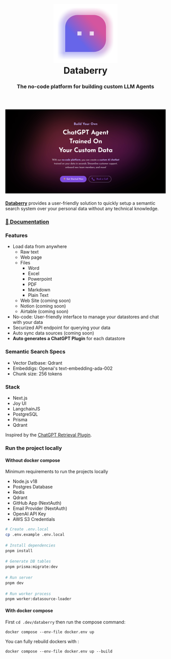 
<h1 align="center" style="font-weight: bold">
  <br>
  <a href="https://databerry.ai"><img src="public/databerry-logo-icon.png" alt="WebTorrent" width="200"></a>
  <br>
  Databerry
  <br>
    <h3 align="center">The no-code platform for building custom LLM Agents</h3>
  <br>
  
</h1>

<!-- <h4 align="center">The no-code platform for semantic search and retrieval of personal or organizational documents.</h4> -->



<h2 align="center">
<img src="public/og-image.png" alt="Databerry" width="1000" style="max-width: 100%;">
</h2>

**[Databerry](https://databerry.ai)** provides a user-friendly solution to quickly setup a semantic search system over your personal data without any technical knowledge.

### [📄 Documentation](https://docs.databerry.ai/)

### Features
- Load data from anywhere
  - Raw text
  - Web page
  - Files
    - Word
    - Excel
    - Powerpoint
    - PDF
    - Markdown
    - Plain Text
  - Web Site (coming soon)
  - Notion (coming soon)
  - Airtable (coming soon)
- No-code: User-friendly interface to manage your datastores and chat with your data
- Securized API endpoint for querying your data
- Auto sync data sources (coming soon)
- **Auto generates a ChatGPT Plugin** for each datastore

### Semantic Search Specs
- Vector Datbase: Qdrant
- Embeddigs: Openai's text-embedding-ada-002
- Chunk size: 256 tokens

### Stack
- Next.js
- Joy UI
- LangchainJS
- PostgreSQL
- Prisma
- Qdrant

Inspired by the [ChatGPT Retrieval Plugin](https://github.com/openai/chatgpt-retrieval-plugin).

### Run the project locally

#### Without docker compose

Minimum requirements to run the projects locally
- Node.js v18
- Postgres Database
- Redis
- Qdrant
- GitHub App (NextAuth)
- Email Provider (NextAuth)
- OpenAI API Key
- AWS S3 Credentials

```bash
# Create .env.local
cp .env.example .env.local

# Install dependencies
pnpm install

# Generate DB tables
pnpm prisma:migrate:dev

# Run server
pnpm dev

# Run worker process
pnpm worker:datasource-loader
```

#### With docker compose

First `cd .dev/databerry` then run the compose command:

```shell
docker compose --env-file docker.env up
```

You can fully rebuild dockers with :

```shell
docker compose --env-file docker.env up --build
```
